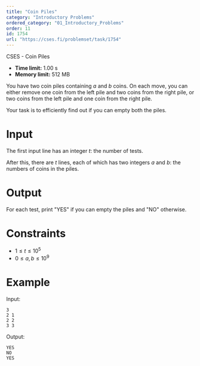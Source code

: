 ```yaml
---
title: "Coin Piles"
category: "Introductory Problems"
ordered_category: "01_Introductory_Problems"
order: 11
id: 1754
url: "https://cses.fi/problemset/task/1754"
---
```


CSES - Coin Piles

  * **Time limit:** 1.00 s
  * **Memory limit:** 512 MB

You have two coin piles containing $a$ and $b$ coins. On each move, you can
either remove one coin from the left pile and two coins from the right pile,
or two coins from the left pile and one coin from the right pile.

Your task is to efficiently find out if you can empty both the piles.

# Input

The first input line has an integer $t$: the number of tests.

After this, there are $t$ lines, each of which has two integers $a$ and $b$:
the numbers of coins in the piles.

# Output

For each test, print "YES" if you can empty the piles and "NO" otherwise.

# Constraints

  * $1 \le t \le 10^5$
  * $0 \le a, b \le 10^9$

# Example

Input:

    
    
    3
    2 1
    2 2
    3 3
    

Output:

    
    
    YES
    NO
    YES
    

